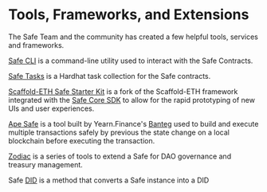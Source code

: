 # Tools, Frameworks, and Extensions

The Safe Team and the community has created a few helpful tools, services and frameworks.

[Safe CLI](https://github.com/gnosis/safe-cli) is a command-line utility used to interact with the Safe Contracts.

[Safe Tasks](https://github.com/gnosis/safe-tasks/) is a Hardhat task collection for the Safe contracts.

[Scaffold-ETH Safe Starter Kit](https://github.com/scaffold-eth/scaffold-eth/tree/gnosis-starter-kit) is a fork of the Scaffold-ETH framework integrated with the [Safe Core SDK](safe-core/safe-core-account-abstraction-sdk/protocol-kit/core-sdk.md) to allow for the rapid prototyping of new UIs and user experiences.

[Ape Safe](https://safe.ape.tax) is a tool built by Yearn.Finance's [Banteg](https://github.com/banteg) used to build and execute multiple transactions safely by previous the state change on a local blockchain before executing the transaction.

[Zodiac](https://github.com/gnosis/zodiac) is a series of tools to extend a Safe for DAO governance and treasury management.

Safe [DID](https://github.com/ceramicnetwork/CIPs/blob/main/CIPs/cip-101.md) is a method that converts a Safe instance into a DID
